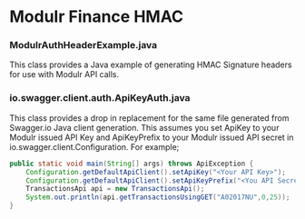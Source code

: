 # Modulr Finance HMAC

### ModulrAuthHeaderExample.java 
This class provides a Java example of generating HMAC Signature headers for use with Modulr API calls.

### io.swagger.client.auth.ApiKeyAuth.java 
This class provides a drop in replacement for the same file generated from Swagger.io Java client generation. This assumes you set ApiKey to your Modulr issued API Key and ApiKeyPrefix to your Modulr issued API secret in io.swagger.client.Configuration. For example;

```java
public static void main(String[] args) throws ApiException {
	Configuration.getDefaultApiClient().setApiKey("<Your API Key>");
	Configuration.getDefaultApiClient().setApiKeyPrefix("<You API Secret>");
	TransactionsApi api = new TransactionsApi();
	System.out.println(api.getTransactionsUsingGET("A02017NU",0,25));
}
```
